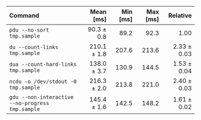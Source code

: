 | Command | Mean [ms] | Min [ms] | Max [ms] | Relative |
|:---|---:|---:|---:|---:|
| `pdu --no-sort tmp.sample` | 90.3 ± 0.8 | 89.2 | 92.3 | 1.00 |
| `du --count-links tmp.sample` | 210.1 ± 1.8 | 207.6 | 213.6 | 2.33 ± 0.03 |
| `dua --count-hard-links tmp.sample` | 138.0 ± 3.7 | 130.9 | 144.5 | 1.53 ± 0.04 |
| `ncdu -o /dev/stdout -0 tmp.sample` | 216.3 ± 2.0 | 213.8 | 221.0 | 2.40 ± 0.03 |
| `gdu --non-interactive --no-progress tmp.sample` | 145.4 ± 1.6 | 142.5 | 148.2 | 1.61 ± 0.02 |

